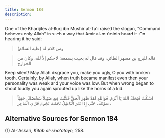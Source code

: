```yaml
---
title: Sermon 184
description: 
---
```


One of the Kharijites al-Burj ibn Mushir at-Ta\'i raised the slogan,
\"Command behoves only Allah\" in such a way that Amir al-mu\'minin
heard it. On hearing it he said:

> ومن كلام له (عليه السلام)

> قاله للبرج بن مسهر الطائي، وقد قال له بحيث يسمعه: لا حكم إلاَّ لله، وكان
> من الخوارج

Keep silent! May Allah disgrace you, make you ugly, O you with broken
tooth. Certainly, by Allah, when truth became manifest even then your
personality was weak and your voice was low. But when wrong began to
shout loudly you again sprouted up like the horns of a kid.

> اسْكُتْ قَبَحَكَ اللهُ يَا أَثْرَمُ، فَوَاللهِ لَقَدْ ظَهَرَ الْحقُّ فَكُنْتَ فِيهِ ضَئِيلاً شَخْصُكَ، خَفِيّاً
> صَوْتُكَ، حَتَّى إِذَا نَعَرَ الْبَاطِلُ نَجَمْتَ نُجُومَ قَرْ نِ الْمَاعِزِ .

## Alternative Sources for Sermon 184

\(1\) Al-'Askari, *Kitab al-sina'atayn,* 258.